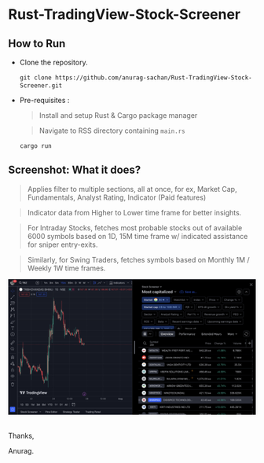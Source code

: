 # Rust-TradingView-Stock-Screener

## How to Run

- Clone the repository.
  
  ```shell
  git clone https://github.com/anurag-sachan/Rust-TradingView-Stock-Screener.git
  ```

- Pre-requisites :
  
    > Install and setup Rust
    > & Cargo package manager

    > Navigate to RSS directory containing `main.rs`

    ```shell
    cargo run
    ```


## Screenshot: What it does?

  > Applies filter to multiple sections, all at once, for ex, Market Cap, Fundamentals, Analyst Rating, Indicator (Paid features)

  > Indicator data from Higher to Lower time frame for better insights.

  > For Intraday Stocks, fetches most probable stocks out of available 6000 symbols based on 1D, 15M time frame w/ indicated assistance for sniper entry-exits.

  > Similarly, for Swing Traders, fetches symbols based on Monthly 1M / Weekly 1W time frames.

![](./screenshot/RSS.png) 


<br/>
Thanks,

Anurag.
